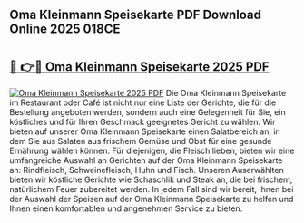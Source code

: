 ## Oma Kleinmann Speisekarte PDF Download Online 2025 018CE

# <h2><a href="http://gc5nd5.nevu.top/?p=Oma+Kleinmann+Speisekarte">🔗 👉🔴 Oma Kleinmann Speisekarte 2025 PDF</a></h2>

[![Oma Kleinmann Speisekarte 2025 PDF](https://i.imgur.com/dBaPXMq.png)](http://gc5nd5.nevu.top/?p=Oma+Kleinmann+Speisekarte)
Die Oma Kleinmann Speisekarte im Restaurant oder Café ist nicht nur eine Liste der Gerichte, die für die Bestellung angeboten werden, sondern auch eine Gelegenheit für Sie, ein köstliches und für Ihren Geschmack geeignetes Gericht zu wählen. Wir bieten auf unserer Oma Kleinmann Speisekarte einen Salatbereich an, in dem Sie aus Salaten aus frischem Gemüse und Obst für eine gesunde Ernährung wählen können. Für diejenigen, die Fleisch lieben, bieten wir eine umfangreiche Auswahl an Gerichten auf der Oma Kleinmann Speisekarte an: Rindfleisch, Schweinefleisch, Huhn und Fisch. Unseren Auserwählten bieten wir köstliche Gerichte wie Schaschlik und Steak an, die bei frischem, natürlichem Feuer zubereitet werden. In jedem Fall sind wir bereit, Ihnen bei der Auswahl der Speisen auf der Oma Kleinmann Speisekarte zu helfen und Ihnen einen komfortablen und angenehmen Service zu bieten.
